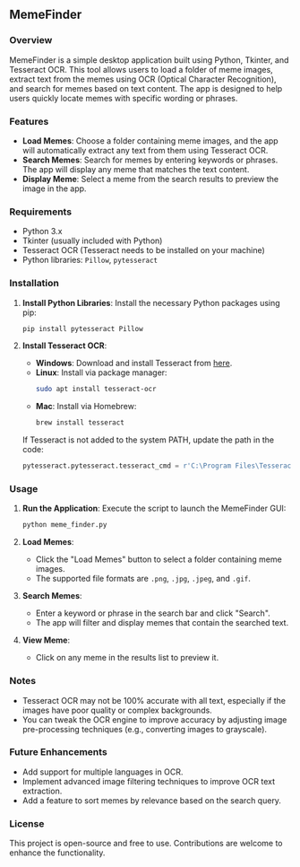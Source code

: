## MemeFinder

### Overview

MemeFinder is a simple desktop application built using Python, Tkinter, and Tesseract OCR. This tool allows users to load a folder of meme images, extract text from the memes using OCR (Optical Character Recognition), and search for memes based on text content. The app is designed to help users quickly locate memes with specific wording or phrases.

### Features
- **Load Memes**: Choose a folder containing meme images, and the app will automatically extract any text from them using Tesseract OCR.
- **Search Memes**: Search for memes by entering keywords or phrases. The app will display any meme that matches the text content.
- **Display Meme**: Select a meme from the search results to preview the image in the app.

### Requirements
- Python 3.x
- Tkinter (usually included with Python)
- Tesseract OCR (Tesseract needs to be installed on your machine)
- Python libraries: `Pillow`, `pytesseract`

### Installation

1. **Install Python Libraries**:
   Install the necessary Python packages using pip:
   ```bash
   pip install pytesseract Pillow
   ```

2. **Install Tesseract OCR**:
   - **Windows**: Download and install Tesseract from [here](https://github.com/tesseract-ocr/tesseract).
   - **Linux**: Install via package manager:
     ```bash
     sudo apt install tesseract-ocr
     ```
   - **Mac**: Install via Homebrew:
     ```bash
     brew install tesseract
     ```

   If Tesseract is not added to the system PATH, update the path in the code:
   ```python
   pytesseract.pytesseract.tesseract_cmd = r'C:\Program Files\Tesseract-OCR\tesseract.exe'
   ```

### Usage

1. **Run the Application**:
   Execute the script to launch the MemeFinder GUI:
   ```bash
   python meme_finder.py
   ```

2. **Load Memes**:
   - Click the "Load Memes" button to select a folder containing meme images.
   - The supported file formats are `.png`, `.jpg`, `.jpeg`, and `.gif`.

3. **Search Memes**:
   - Enter a keyword or phrase in the search bar and click "Search".
   - The app will filter and display memes that contain the searched text.

4. **View Meme**:
   - Click on any meme in the results list to preview it.

### Notes

- Tesseract OCR may not be 100% accurate with all text, especially if the images have poor quality or complex backgrounds.
- You can tweak the OCR engine to improve accuracy by adjusting image pre-processing techniques (e.g., converting images to grayscale).

### Future Enhancements

- Add support for multiple languages in OCR.
- Implement advanced image filtering techniques to improve OCR text extraction.
- Add a feature to sort memes by relevance based on the search query.

### License

This project is open-source and free to use. Contributions are welcome to enhance the functionality.
